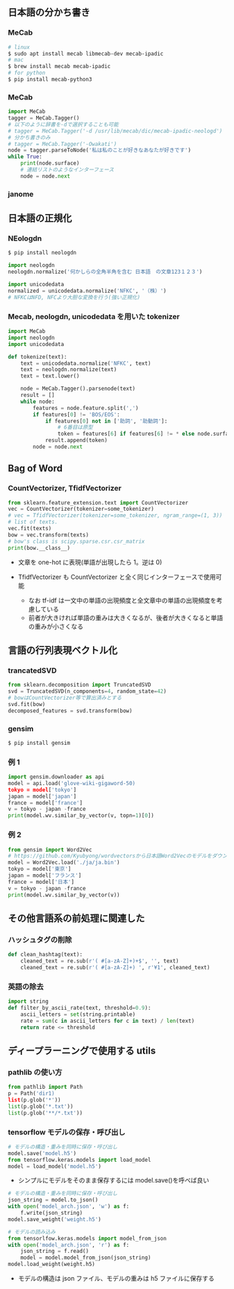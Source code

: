 ## 日本語の分かち書き

### MeCab

```sh
# linux
$ sudo apt install mecab libmecab-dev mecab-ipadic
# mac
$ brew install mecab mecab-ipadic
# for python
$ pip install mecab-python3
```

### MeCab

```python
import MeCab
tagger = MeCab.Tagger()
# 以下のように辞書を-dで選択することも可能
# tagger = MeCab.Tagger('-d /usr/lib/mecab/dic/mecab-ipadic-neologd')
# 分かち書きのみ
# tagger = MeCab.Tagger('-Owakati')
node = tagger.parseToNode('私は私のことが好きなあなたが好きです')
while True:
    print(node.surface)
    # 連結リストのようなインターフェース
    node = node.next
```

### janome

## 日本語の正規化

### NEologdn

```sh
$ pip install neologdn
```

```python
import neologdn
neologdn.normalize('何かしらの全角半角を含む 日本語　の文章123１２３')
```

```python
import unicodedata
normalized = unicodedata.normalize('NFKC', '（株）')
# NFKCはNFD, NFCより大胆な変換を行う(強い正規化)
```

### Mecab, neologdn, unicodedata を用いた tokenizer

```python
import MeCab
import neologdn
import unicodedata

def tokenize(text):
    text = unicodedata.normalize('NFKC', text)
    text = neologdn.normalize(text)
    text = text.lower()

    node = MeCab.Tagger().parsenode(text)
    result = []
    while node:
        features = node.feature.split(',')
        if features[0] != 'BOS/EOS':
            if features[0] not in ['助詞', '助動詞']:
                # 6番目は原型
                token = features[6] if features[6] != * else node.surface
            result.append(token)
        node = node.next
```

## Bag of Word

### CountVectorizer, TfidfVectorizer

```python
from sklearn.feature_extension.text import CountVectorizer
vec = CountVectorizer(tokenizer=some_tokenizer)
# vec = TfidfVectorizer(tokenizer=some_tokenizer, ngram_range=(1, 3))
# list of texts.
vec.fit(texts)
bow = vec.transform(texts)
# bow's class is scipy.sparse.csr.csr_matrix
print(bow.__class__)
```

- 文章を one-hot に表現(単語が出現したら 1。逆は 0)
- TfidfVectorizer も CountVectorizer と全く同じインターフェースで使用可能

  - なお tf-idf は一文中の単語の出現頻度と全文章中の単語の出現頻度を考慮している
  - 前者が大きければ単語の重みは大きくなるが、後者が大きくなると単語の重みが小さくなる

## 言語の行列表現ベクトル化

### trancatedSVD

```python
from sklearn.decomposition import TruncatedSVD
svd = TruncatedSVD(n_components=4, random_state=42)
# bowはCountVectorizer等で算出済みとする
svd.fit(bow)
decomposed_features = svd.transform(bow)
```

### gensim

```sh
$ pip install gensim
```

### 例 1

```python
import gensim.downloader as api
model = api.load('glove-wiki-gigaword-50)
tokyo = model['tokyo']
japan = model['japan']
france = model['france']
v = tokyo - japan -france
print(model.wv.similar_by_vector(v, topn=1)[0])
```

### 例 2

```python
from gensim import Word2Vec
# https://github.com/Kyubyong/wordvectorsから日本語Word2Vecのモデルをダウンロード
model = Word2Vec.load('./ja/ja.bin')
tokyo = model['東京']
japan = model['フランス']
france = model['日本']
v = tokyo - japan -france
print(model.wv.similar_by_vector(v))
```

## その他言語系の前処理に関連した

### ハッシュタグの削除

```python
def clean_hashtag(text):
    cleaned_text = re.sub(r'( #[a-zA-Z]+)+$', '', text)
    cleaned_text = re.sub(r'( #[a-zA-Z]+) ', r'¥1', cleaned_text)
```

### 英語の除去

```python
import string
def filter_by_ascii_rate(text, threshold=0.9):
    ascii_letters = set(string.printable)
    rate = sum(c in ascii_letters for c in text) / len(text)
    return rate <= threshold
```

## ディープラーニングで使用する utils

### pathlib の使い方

```python
from pathlib import Path
p = Path('dir1)
list(p.glob('*'))
list(p.glob('*.txt'))
list(p.glob('**/*.txt'))
```

### tensorflow モデルの保存・呼び出し

```python
# モデルの構造・重みを同時に保存・呼び出し
model.save('model.h5')
from tensorflow.keras.models import load_model
model = load_model('model.h5')
```

- シンプルにモデルをそのまま保存するには model.save()を呼べば良い

```python
# モデルの構造・重みを同時に保存・呼び出し
json_string = model.to_json()
with open('model_arch.json', 'w') as f:
    f.write(json_string)
model.save_weight('weight.h5')

# モデルの読み込み
from tensorlfow.keras.models import model_from_json
with open('model_arch.json', 'r') as f:
    json_string = f.read()
    model = model.model_from_json(json_string)
model.load_weight(weight.h5)
```

- モデルの構造は json ファイル、モデルの重みは h5 ファイルに保存する
